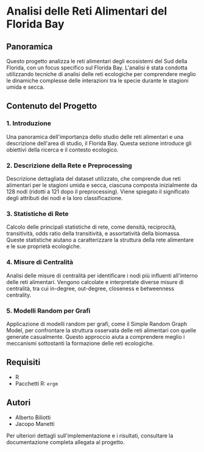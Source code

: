 
# Analisi delle Reti Alimentari del Florida Bay

## Panoramica

Questo progetto analizza le reti alimentari degli ecosistemi del Sud della Florida, con un focus specifico sul Florida Bay. L'analisi è stata condotta utilizzando tecniche di analisi delle reti ecologiche per comprendere meglio le dinamiche complesse delle interazioni tra le specie durante le stagioni umida e secca.

## Contenuto del Progetto

### 1. Introduzione
Una panoramica dell'importanza dello studio delle reti alimentari e una descrizione dell'area di studio, il Florida Bay. Questa sezione introduce gli obiettivi della ricerca e il contesto ecologico.

### 2. Descrizione della Rete e Preprocessing
Descrizione dettagliata del dataset utilizzato, che comprende due reti alimentari per le stagioni umida e secca, ciascuna composta inizialmente da 128 nodi (ridotti a 121 dopo il preprocessing). Viene spiegato il significato degli attributi dei nodi e la loro classificazione.

### 3. Statistiche di Rete
Calcolo delle principali statistiche di rete, come densità, reciprocità, transitività, odds ratio della transitività, e assortatività della biomassa. Queste statistiche aiutano a caratterizzare la struttura della rete alimentare e le sue proprietà ecologiche.

### 4. Misure di Centralità
Analisi delle misure di centralità per identificare i nodi più influenti all'interno delle reti alimentari. Vengono calcolate e interpretate diverse misure di centralità, tra cui in-degree, out-degree, closeness e betweenness centrality.

### 5. Modelli Random per Grafi
Applicazione di modelli random per grafi, come il Simple Random Graph Model, per confrontare la struttura osservata delle reti alimentari con quelle generate casualmente. Questo approccio aiuta a comprendere meglio i meccanismi sottostanti la formazione delle reti ecologiche.

## Requisiti

- R
- Pacchetti R: `ergm`

## Autori

- Alberto Biliotti
- Jacopo Manetti

Per ulteriori dettagli sull'implementazione e i risultati, consultare la documentazione completa allegata al progetto.

